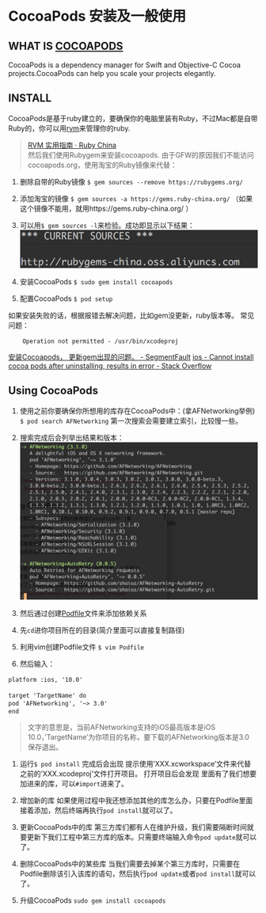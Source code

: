 # CocoaPods 安装及一般使用
## WHAT IS [COCOAPODS](https://cocoapods.org)
CocoaPods is a dependency manager for Swift and Objective-C Cocoa projects.CocoaPods can help you scale your projects elegantly.


## INSTALL
CocoaPods是基于ruby建立的，要确保你的电脑里装有Ruby，不过Mac都是自带Ruby的，你可以用[rvm](https://rvm.io)来管理你的ruby.
>  [RVM 实用指南 · Ruby China](https://ruby-china.org/wiki/rvm-guide)   
然后我们使用Rubygem来安装cocoapods.
由于GFW的原因我们不能访问cocoapods.org，使用淘宝的Ruby镜像来代替：
1. 删除自带的Ruby镜像
`$ gem sources --remove https://rubygems.org/`
1. 添加淘宝的镜像
`$ gem sources -a https://gems.ruby-china.org/`
（如果这个镜像不能用，就用https://gems.ruby-china.org/
）
1. 可以用`$ gem sources -l`来检验。成功即显示以下结果：
![FF76DDA8-EC18-438C-B921-8603D4688C1D](media/14918494154762/FF76DDA8-EC18-438C-B921-8603D4688C1D.png)

1. 安装CocoaPods
`$ sudo gem install cocoapods`
1. 配置CocoaPods
`$ pod setup`

如果安装失败的话，根据报错去解决问题，比如gem没更新，ruby版本等。
常见问题：
``` ERROR:  While executing gem ... (Errno::EPERM)
    Operation not permitted - /usr/bin/xcodeproj
```
[安装Cocoapods， 更新gem出现的问题。 - SegmentFault](https://segmentfault.com/q/1010000002926243)
[ios - Cannot install cocoa pods after uninstalling, results in error - Stack Overflow](http://stackoverflow.com/questions/30812777/cannot-install-cocoa-pods-after-uninstalling-results-in-error/30851030#30851030)

## Using CocoaPods
1. 使用之前你要确保你所想用的库存在CocoaPods中：(拿AFNetworking举例)
`$ pod search AFNetworking`
第一次搜索会需要建立索引，比较慢一些。
1. 搜索完成后会列举出结果和版本：
![37122577-4CDC-48C9-9B25-4B943D983810](media/14918494154762/37122577-4CDC-48C9-9B25-4B943D983810.png)

1. 然后通过创建[Podfile](https://guides.cocoapods.org/using/the-podfile.html)文件来添加依赖关系
1. 先`cd`进你项目所在的目录(简介里面可以直接复制路径) 
2. 利用vim创建Podfile文件
`$ vim Podfile`
1. 然后输入：
```
platform :ios, '10.0'

target 'TargetName' do
pod 'AFNetworking', '~> 3.0'
end
```
> 文字的意思是，当前AFNetworking支持的iOS最高版本是iOS 10.0，’TargetName’为你项目的名称，要下载的AFNetworking版本是3.0  
保存退出。
1. 运行`$ pod install`
完成后会出现
提示使用’XXX.xcworkspace’文件来代替之前的’XXX.xcodeproj’文件打开项目。
打开项目后会发现
里面有了我们想要加进来的库，可以`#import`进来了。

1. 增加新的库
如果使用过程中我还想添加其他的库怎么办，只要在Podfile里面接着添加，然后终端再执行`pod install`就可以了。
1. 更新CocoaPods中的库
第三方库们都有人在维护升级，我们需要隔断时间就要更新下我们工程中第三方库的版本。只需要终端输入命令`pod update`就可以了。
1. 删除CocoaPods中的某些库
当我们需要去掉某个第三方库时，只需要在Podfile删除该引入该库的语句，然后执行`pod update`或者`pod install`就可以了。
1. 升级CocoaPods
`sudo gem install cocoapods`







